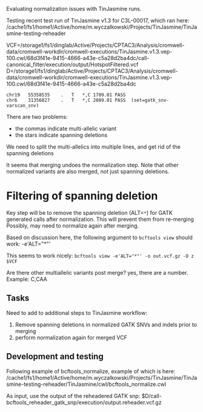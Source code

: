 Evaluating normalization issues with TinJasmine runs.  

Testing recent test run of TinJasmine v1.3 for C3L-00017, which ran here:
/cache1/fs1/home1/Active/home/m.wyczalkowski/Projects/TinJasmine/TinJasmine-testing-reheader

VCF=/storage1/fs1/dinglab/Active/Projects/CPTAC3/Analysis/cromwell-data/cromwell-workdir/cromwell-executions/TinJasmine.v1.3.vep-100.cwl/68d3f41e-9415-4666-a43e-c5a28d2ba4dc/call-canonical_filter/execution/output/HotspotFiltered.vcf
D=/storage1/fs1/dinglab/Active/Projects/CPTAC3/Analysis/cromwell-data/cromwell-workdir/cromwell-executions/TinJasmine.v1.3.vep-100.cwl/68d3f41e-9415-4666-a43e-c5a28d2ba4dc

```
chr19   55358535    .   T   *,C 1709.01 PASS
chr6    31356827    .   T   *,C 2089.01 PASS  (set=gatk_snv-varscan_snv)
```

There are two problems: 
* the commas indicate multi-allelic variant
* the stars indicate spanning deletions

We need to split the multi-allelics into multiple lines, and get rid of the spanning deletions

It seems that merging undoes the normalization step.  Note that other normalized variants are also merged, not just spanning deletions.

# Filtering of spanning deletion
Key step will be to remove the spanning deletion (ALT=`*`) for GATK generated calls after normalization.  This will prevent them from re-merging
Possibly, may need to normalize again after merging.

Based on discussion here, the following argument to `bcftools view` should work:
    -e'ALT="*"'

This seems to work nicely: `bcftools view -e'ALT="*"' -o out.vcf.gz -O z $VCF`

Are there other multiallelic variants post merge? yes, there are a number.  Example: C,CAA

## Tasks
Need to add to additional steps to TinJasmine workflow:
1. Remove spanning deletions in normalized GATK SNVs and indels prior to merging
2. perform normalization again for merged VCF

## Development and testing
Following example of bcftools_normalize, example of which is here:
    /cache1/fs1/home1/Active/home/m.wyczalkowski/Projects/TinJasmine/TinJasmine-testing-reheader/TinJasmine/cwl/bcftools_normalize.cwl

As input, use the output of the reheadered GATK snp:
    $D/call-bcftools_reheader_gatk_snp/execution/output.reheader.vcf.gz

